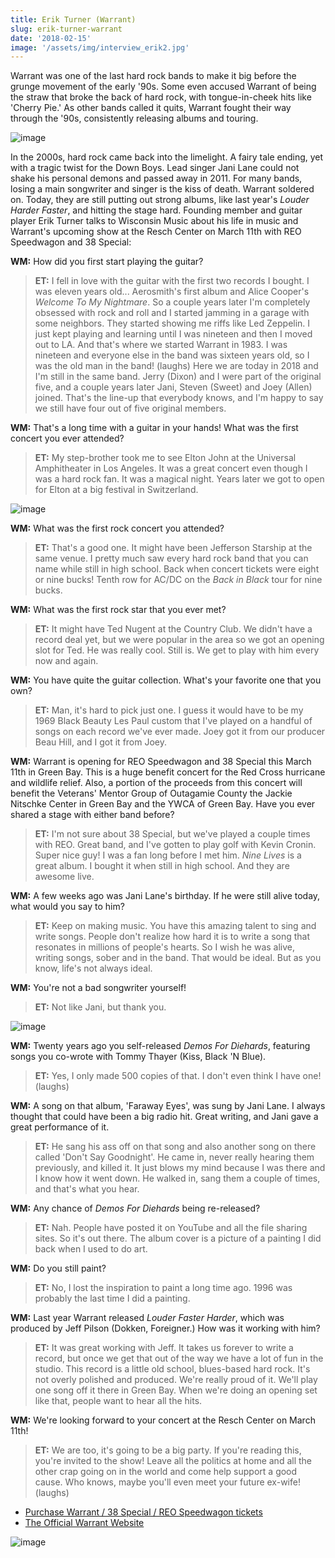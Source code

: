 ```yaml
---
title: Erik Turner (Warrant)
slug: erik-turner-warrant
date: '2018-02-15'
image: '/assets/img/interview_erik2.jpg'
---
```


Warrant was one of the last hard rock bands to make it big before the grunge movement of the early '90s. Some even accused Warrant of being the straw that broke the back of hard rock, with tongue-in-cheek hits like 'Cherry Pie.' As other bands called it quits, Warrant fought their way through the '90s, consistently releasing albums and touring.

![image](/assets/img/interview_erik2.jpg)

In the 2000s, hard rock came back into the limelight. A fairy tale ending, yet with a tragic twist for the Down Boys. Lead singer Jani Lane could not shake his personal demons and passed away in 2011. For many bands, losing a main songwriter and singer is the kiss of death. Warrant soldered on. Today, they are still putting out strong albums, like last year's _Louder Harder Faster_, and hitting the stage hard. Founding member and guitar player Erik Turner talks to Wisconsin Music about his life in music and Warrant's upcoming show at the Resch Center on March 11th with REO Speedwagon and 38 Special: 

**WM:**
How did you first start playing the guitar?

> **ET:** I fell in love with the guitar with the first two records I bought. I was eleven years old... Aerosmith's first album and Alice Cooper's _Welcome To My Nightmare_. So a couple years later I'm completely obsessed with rock and roll and I started jamming in a garage with some neighbors. They started showing me riffs like Led Zeppelin. I just kept playing and learning until I was nineteen and then I moved out to LA. And that's where we started Warrant in 1983. I was nineteen and everyone else in the band was sixteen years old, so I was the old man in the band! (laughs) Here we are today in 2018 and I'm still in the same band. Jerry (Dixon) and I were part of the original five, and a couple years later Jani, Steven (Sweet) and Joey (Allen) joined. That's the line-up that everybody knows, and I'm happy to say we still have four out of five original members. 

**WM:**
That's a long time with a guitar in your hands! What was the first concert you ever attended?

> **ET:** My step-brother took me to see Elton John at the Universal Amphitheater in Los Angeles. It was a great concert even though I was a hard rock fan. It was a magical night. Years later we got to open for Elton at a big festival in Switzerland. 

![image](/assets/img/interview_erik1.jpg)

**WM:**
What was the first rock concert you attended?

> **ET:** That's a good one. It might have been Jefferson Starship at the same venue. I pretty much saw every hard rock band that you can name while still in high school. Back when concert tickets were eight or nine bucks! Tenth row for AC/DC on the _Back in Black_ tour for nine bucks.

**WM:**
What was the first rock star that you ever met? 

> **ET:** It might have Ted Nugent at the Country Club. We didn't have a record deal yet, but we were popular in the area so we got an opening slot for Ted. He was really cool. Still is. We get to play with him every now and again.

**WM:**
You have quite the guitar collection. What's your favorite one that you own? 

> **ET:** Man, it's hard to pick just one. I guess it would have to be my 1969 Black Beauty Les Paul custom that I've played on a handful of songs on each record we've ever made. Joey got it from our producer Beau Hill, and I got it from Joey.

**WM:**
Warrant is opening for REO Speedwagon and 38 Special this March 11th in Green Bay. This is a huge benefit concert for the Red Cross hurricane and wildlife relief. Also, a portion of the proceeds from this concert will benefit the Veterans' Mentor Group of Outagamie County the Jackie Nitschke Center in Green Bay and the YWCA of Green Bay. Have you ever shared a stage with either band before?

> **ET:** I'm not sure about 38 Special, but we've played a couple times with REO. Great band, and I've gotten to play golf with Kevin Cronin. Super nice guy! I was a fan long before I met him. _Nine Lives_ is a great album. I bought it when still in high school. And they are awesome live. 

**WM:**
A few weeks ago was Jani Lane's birthday. If he were still alive today, what would you say to him?

> **ET:** Keep on making music. You have this amazing talent to sing and write songs. People don't realize how hard it is to write a song that resonates in millions of people's hearts. So I wish he was alive, writing songs, sober and in the band. That would be ideal. But as you know, life's not always ideal. 

**WM:**
You're not a bad songwriter yourself! 

> **ET:** Not like Jani, but thank you.

![image](/assets/img/interview_erik3.jpg)

**WM:**
Twenty years ago you self-released _Demos For Diehards_, featuring songs you co-wrote with Tommy Thayer (Kiss, Black 'N Blue). 

> **ET:** Yes, I only made 500 copies of that. I don't even think I have one! (laughs)

**WM:**
A song on that album, 'Faraway Eyes', was sung by Jani Lane. I always thought that could have been a big radio hit. Great writing, and Jani gave a great performance of it. 

> **ET:** He sang his ass off on that song and also another song on there called 'Don't Say Goodnight'. He came in, never really hearing them previously, and killed it. It just blows my mind because I was there and I know how it went down. He walked in, sang them a couple of times, and that's what you hear. 

**WM:**
Any chance of _Demos For Diehards_ being re-released?

> **ET:** Nah. People have posted it on YouTube and all the file sharing sites. So it's out there. The album cover is a picture of a painting I did back when I used to do art.

**WM:**
Do you still paint?

> **ET:** No, I lost the inspiration to paint a long time ago. 1996 was probably the last time I did a painting.

**WM:**
Last year Warrant released _Louder Faster Harder_, which was produced by Jeff Pilson (Dokken, Foreigner.) How was it working with him? 

> **ET:** It was great working with Jeff. It takes us forever to write a record, but once we get that out of the way we have a lot of fun in the studio. This record is a little old school, blues-based hard rock. It's not overly polished and produced. We're really proud of it. We'll play one song off it there in Green Bay. When we're doing an opening set like that, people want to hear all the hits.

**WM:**
We're looking forward to your concert at the Resch Center on March 11th!

> **ET:** We are too, it's going to be a big party. If you're reading this, you're invited to the show! Leave all the politics at home and all the other crap going on in the world and come help support a good cause. Who knows, maybe you'll even meet your future ex-wife! (laughs)

* [Purchase Warrant / 38 Special / REO Speedwagon tickets](http://www.reschcenter.com/events/detail/reo-speedwagon-1)
* [The Official Warrant Website](https://warrantrocks.com)

![image](/assets/img/interview_erik4.jpg)
